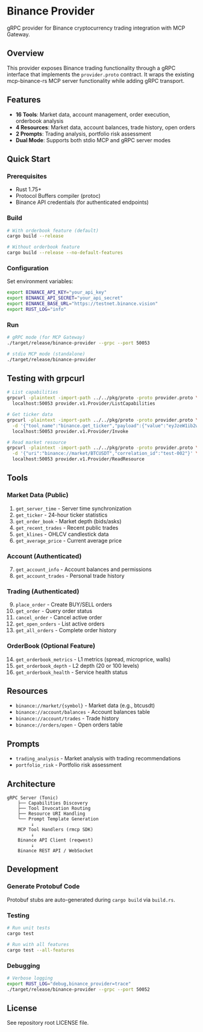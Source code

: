 # Binance Provider

gRPC provider for Binance cryptocurrency trading integration with MCP Gateway.

## Overview

This provider exposes Binance trading functionality through a gRPC interface that implements the `provider.proto` contract. It wraps the existing mcp-binance-rs MCP server functionality while adding gRPC transport.

## Features

- **16 Tools**: Market data, account management, order execution, orderbook analysis
- **4 Resources**: Market data, account balances, trade history, open orders
- **2 Prompts**: Trading analysis, portfolio risk assessment
- **Dual Mode**: Supports both stdio MCP and gRPC server modes

## Quick Start

### Prerequisites

- Rust 1.75+
- Protocol Buffers compiler (protoc)
- Binance API credentials (for authenticated endpoints)

### Build

```bash
# With orderbook feature (default)
cargo build --release

# Without orderbook feature
cargo build --release --no-default-features
```

### Configuration

Set environment variables:

```bash
export BINANCE_API_KEY="your_api_key"
export BINANCE_API_SECRET="your_api_secret"
export BINANCE_BASE_URL="https://testnet.binance.vision"
export RUST_LOG="info"
```

### Run

```bash
# gRPC mode (for MCP Gateway)
./target/release/binance-provider --grpc --port 50053

# stdio MCP mode (standalone)
./target/release/binance-provider
```

## Testing with grpcurl

```bash
# List capabilities
grpcurl -plaintext -import-path ../../pkg/proto -proto provider.proto \
  localhost:50053 provider.v1.Provider/ListCapabilities

# Get ticker data
grpcurl -plaintext -import-path ../../pkg/proto -proto provider.proto \
  -d '{"tool_name":"binance.get_ticker","payload":{"value":"eyJzeW1ib2wiOiJCVENVU0RUIn0="},"correlation_id":"test-001"}' \
  localhost:50053 provider.v1.Provider/Invoke

# Read market resource
grpcurl -plaintext -import-path ../../pkg/proto -proto provider.proto \
  -d '{"uri":"binance://market/BTCUSDT","correlation_id":"test-002"}' \
  localhost:50053 provider.v1.Provider/ReadResource
```

## Tools

### Market Data (Public)
1. `get_server_time` - Server time synchronization
2. `get_ticker` - 24-hour ticker statistics
3. `get_order_book` - Market depth (bids/asks)
4. `get_recent_trades` - Recent public trades
5. `get_klines` - OHLCV candlestick data
6. `get_average_price` - Current average price

### Account (Authenticated)
7. `get_account_info` - Account balances and permissions
8. `get_account_trades` - Personal trade history

### Trading (Authenticated)
9. `place_order` - Create BUY/SELL orders
10. `get_order` - Query order status
11. `cancel_order` - Cancel active order
12. `get_open_orders` - List active orders
13. `get_all_orders` - Complete order history

### OrderBook (Optional Feature)
14. `get_orderbook_metrics` - L1 metrics (spread, microprice, walls)
15. `get_orderbook_depth` - L2 depth (20 or 100 levels)
16. `get_orderbook_health` - Service health status

## Resources

- `binance://market/{symbol}` - Market data (e.g., btcusdt)
- `binance://account/balances` - Account balances table
- `binance://account/trades` - Trade history
- `binance://orders/open` - Open orders table

## Prompts

- `trading_analysis` - Market analysis with trading recommendations
- `portfolio_risk` - Portfolio risk assessment

## Architecture

```
gRPC Server (Tonic)
    ├── Capabilities Discovery
    ├── Tool Invocation Routing
    ├── Resource URI Handling
    └── Prompt Template Generation
         ↓
    MCP Tool Handlers (rmcp SDK)
         ↓
    Binance API Client (reqwest)
         ↓
    Binance REST API / WebSocket
```

## Development

### Generate Protobuf Code

Protobuf stubs are auto-generated during `cargo build` via `build.rs`.

### Testing

```bash
# Run unit tests
cargo test

# Run with all features
cargo test --all-features
```

### Debugging

```bash
# Verbose logging
export RUST_LOG="debug,binance_provider=trace"
./target/release/binance-provider --grpc --port 50052
```

## License

See repository root LICENSE file.

